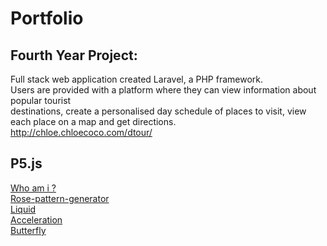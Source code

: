 # Portfolio

## Fourth Year Project: 
Full stack web application created Laravel, a PHP framework. <br/>
Users are provided with a platform where they can view information about popular tourist <br/>
destinations, create a personalised day schedule of places to visit, view each place on a map and get directions. <br/>
http://chloe.chloecoco.com/dtour/

## P5.js
[Who am i ?](https://ellamcmorrow.github.io/who-am-i/)<br/>
[Rose-pattern-generator](https://ellamcmorrow.github.io/p5_RoseGenerator/) <br/>
[Liquid](https://ellamcmorrow.github.io/liquids/index.html) <br/>
[Acceleration](https://ellamcmorrow.github.io/acceleration-towards-mouse/) <br/>
[Butterfly](https://ellamcmorrow.github.io/butterfly/) <br/>



